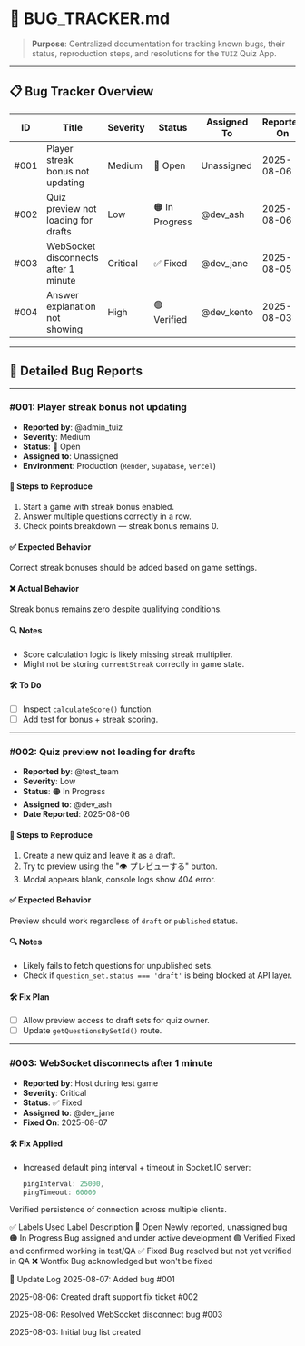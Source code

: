 # 🐞 BUG_TRACKER.md

> **Purpose**: Centralized documentation for tracking known bugs, their status, reproduction steps, and resolutions for the `TUIZ` Quiz App.

---

## 📋 Bug Tracker Overview

| ID   | Title                                | Severity | Status       | Assigned To   | Reported On | Fixed On  |
|------|--------------------------------------|----------|--------------|----------------|-------------|-----------|
| #001 | Player streak bonus not updating     | Medium   | 🔴 Open       | Unassigned     | 2025-08-06  | —         |
| #002 | Quiz preview not loading for drafts  | Low      | 🟠 In Progress| @dev_ash       | 2025-08-06  | —         |
| #003 | WebSocket disconnects after 1 minute | Critical | ✅ Fixed      | @dev_jane      | 2025-08-05  | 2025-08-07|
| #004 | Answer explanation not showing       | High     | 🟢 Verified   | @dev_kento     | 2025-08-03  | 2025-08-06|

---

## 🐛 Detailed Bug Reports

---

### #001: Player streak bonus not updating

- **Reported by**: @admin_tuiz  
- **Severity**: Medium  
- **Status**: 🔴 Open  
- **Assigned to**: Unassigned  
- **Environment**: Production (`Render`, `Supabase`, `Vercel`)

#### 🔁 Steps to Reproduce
1. Start a game with streak bonus enabled.
2. Answer multiple questions correctly in a row.
3. Check points breakdown — streak bonus remains 0.

#### ✅ Expected Behavior
Correct streak bonuses should be added based on game settings.

#### ❌ Actual Behavior
Streak bonus remains zero despite qualifying conditions.

#### 🔍 Notes
- Score calculation logic is likely missing streak multiplier.
- Might not be storing `currentStreak` correctly in game state.

#### 🛠️ To Do
- [ ] Inspect `calculateScore()` function.
- [ ] Add test for bonus + streak scoring.

---

### #002: Quiz preview not loading for drafts

- **Reported by**: @test_team  
- **Severity**: Low  
- **Status**: 🟠 In Progress  
- **Assigned to**: @dev_ash  
- **Date Reported**: 2025-08-06  

#### 🔁 Steps to Reproduce
1. Create a new quiz and leave it as a draft.
2. Try to preview using the "👁️ プレビューする" button.
3. Modal appears blank, console logs show 404 error.

#### ✅ Expected Behavior
Preview should work regardless of `draft` or `published` status.

#### 🔍 Notes
- Likely fails to fetch questions for unpublished sets.
- Check if `question_set.status === 'draft'` is being blocked at API layer.

#### 🛠️ Fix Plan
- [ ] Allow preview access to draft sets for quiz owner.
- [ ] Update `getQuestionsBySetId()` route.

---

### #003: WebSocket disconnects after 1 minute

- **Reported by**: Host during test game  
- **Severity**: Critical  
- **Status**: ✅ Fixed  
- **Assigned to**: @dev_jane  
- **Fixed On**: 2025-08-07

#### 🛠️ Fix Applied
- Increased default ping interval + timeout in Socket.IO server:
  ```js
  pingInterval: 25000,
  pingTimeout: 60000
  ```
Verified persistence of connection across multiple clients.

✅ Labels Used
Label	Description
🔴 Open	Newly reported, unassigned bug
🟠 In Progress	Bug assigned and under active development
🟢 Verified	Fixed and confirmed working in test/QA
✅ Fixed	Bug resolved but not yet verified in QA
❌ Wontfix	Bug acknowledged but won't be fixed

🔄 Update Log
2025-08-07: Added bug #001

2025-08-06: Created draft support fix ticket #002

2025-08-06: Resolved WebSocket disconnect bug #003

2025-08-03: Initial bug list created